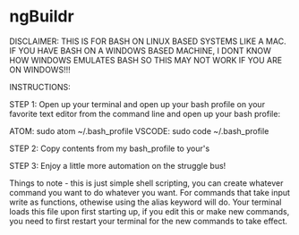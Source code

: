 # ngBuildr

DISCLAIMER: THIS IS FOR BASH ON LINUX BASED SYSTEMS LIKE A MAC. IF YOU HAVE BASH ON A WINDOWS BASED MACHINE, I DONT KNOW HOW WINDOWS EMULATES BASH SO THIS MAY NOT WORK IF YOU ARE ON WINDOWS!!!

INSTRUCTIONS:

STEP 1: Open up your terminal and open up your bash profile on your favorite text editor from the command line and open up your bash profile:

ATOM: sudo atom ~/.bash_profile
VSCODE: sudo code ~/.bash_profile

STEP 2: Copy contents from my bash_profile to your's

STEP 3: Enjoy a little more automation on the struggle bus! 

Things to note - this is just simple shell scripting, you can create whatever command you want to do whatever you want. For commands that take input write as functions, othewise using the alias keyword will do. Your terminal loads this file upon first starting up, if you edit this or make new commands, you need to first restart your terminal for the new commands to take effect. 
